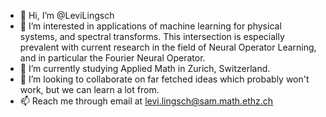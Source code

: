- 👋 Hi, I’m @LeviLingsch
- 👀 I’m interested in applications of machine learning for physical systems, and spectral transforms. This intersection is especially prevalent with current research in the field of Neural Operator Learning, and in particular the Fourier Neural Operator. 
- 🌱 I’m currently studying Applied Math in Zurich, Switzerland. 
- 💞️ I’m looking to collaborate on far fetched ideas which probably won't work, but we can learn a lot from.
- 📫 Reach me through email at levi.lingsch@sam.math.ethz.ch

<!---
LeviLingsch/LeviLingsch is a ✨ special ✨ repository because its `README.md` (this file) appears on your GitHub profile.
You can click the Preview link to take a look at your changes.
--->

